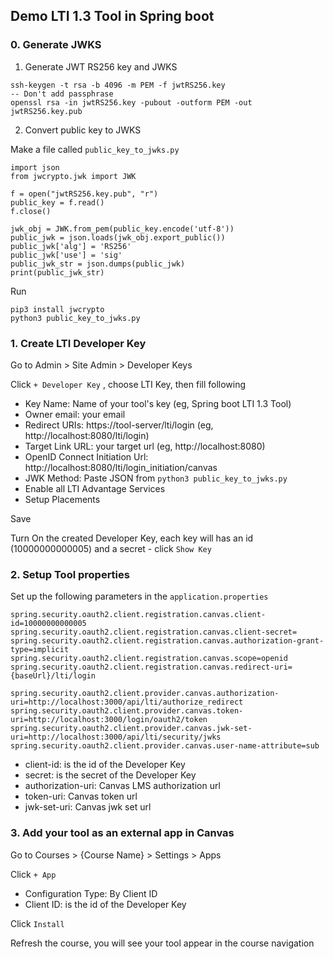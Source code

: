 ## Demo LTI 1.3 Tool in Spring boot

### 0. Generate JWKS

1. Generate JWT RS256 key and JWKS

```
ssh-keygen -t rsa -b 4096 -m PEM -f jwtRS256.key
-- Don't add passphrase
openssl rsa -in jwtRS256.key -pubout -outform PEM -out jwtRS256.key.pub
```

2. Convert public key to JWKS

Make a file called `public_key_to_jwks.py`

```
import json
from jwcrypto.jwk import JWK

f = open("jwtRS256.key.pub", "r")
public_key = f.read()
f.close()

jwk_obj = JWK.from_pem(public_key.encode('utf-8'))
public_jwk = json.loads(jwk_obj.export_public())
public_jwk['alg'] = 'RS256'
public_jwk['use'] = 'sig'
public_jwk_str = json.dumps(public_jwk)
print(public_jwk_str)
```

Run

```
pip3 install jwcrypto
python3 public_key_to_jwks.py
```

### 1. Create LTI Developer Key

Go to Admin > Site Admin > Developer Keys

Click `+ Developer Key` , choose LTI Key, then fill following 

* Key Name: Name of your tool's key (eg, Spring boot LTI 1.3 Tool)
* Owner email: your email
* Redirect URIs: https://tool-server/lti/login (eg, http://localhost:8080/lti/login)
* Target Link URL: your target url (eg, http://localhost:8080)
* OpenID Connect Initiation Url: http://localhost:8080/lti/login_initiation/canvas
* JWK Method: Paste JSON from `python3 public_key_to_jwks.py`
* Enable all LTI Advantage Services
* Setup Placements

Save

Turn On the created Developer Key, each key will has an id (10000000000005) and a secret - click `Show Key`

### 2. Setup Tool properties

Set up the following parameters in the `application.properties`

```
spring.security.oauth2.client.registration.canvas.client-id=10000000000005
spring.security.oauth2.client.registration.canvas.client-secret=
spring.security.oauth2.client.registration.canvas.authorization-grant-type=implicit
spring.security.oauth2.client.registration.canvas.scope=openid
spring.security.oauth2.client.registration.canvas.redirect-uri={baseUrl}/lti/login

spring.security.oauth2.client.provider.canvas.authorization-uri=http://localhost:3000/api/lti/authorize_redirect
spring.security.oauth2.client.provider.canvas.token-uri=http://localhost:3000/login/oauth2/token
spring.security.oauth2.client.provider.canvas.jwk-set-uri=http://localhost:3000/api/lti/security/jwks
spring.security.oauth2.client.provider.canvas.user-name-attribute=sub
```

* client-id: is the id of the Developer Key
* secret:  is the secret of the Developer Key
* authorization-uri: Canvas LMS authorization url
* token-uri: Canvas token url
* jwk-set-uri: Canvas jwk set url

### 3. Add your tool as an external app in Canvas

Go to Courses > {Course Name} > Settings > Apps

Click `+ App`

* Configuration Type: By Client ID
* Client ID: is the id of the Developer Key

Click `Install`

Refresh the course, you will see your tool appear in the course navigation
